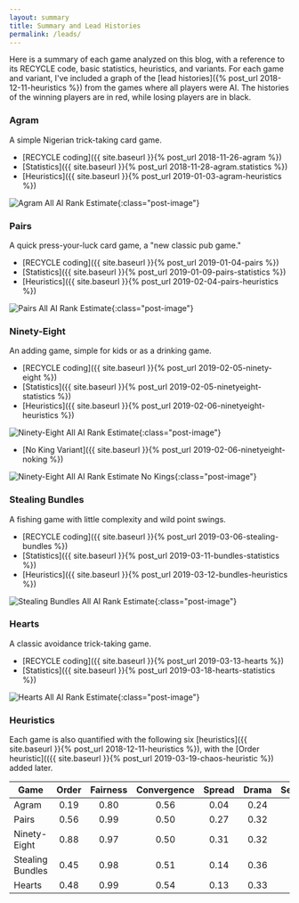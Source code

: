 ```yaml
---
layout: summary
title: Summary and Lead Histories
permalink: /leads/
---
```


Here is a summary of each game analyzed on this blog, with a reference to its RECYCLE
code, basic statistics, heuristics, and variants. For each game and variant, I've 
included a graph of the [lead histories]({% post_url 2018-12-11-heuristics %})
from the games where all players were AI. 
The histories of the winning players are in red, while losing players are in black.

### Agram

A simple Nigerian trick-taking card game.

* [RECYCLE coding]({{ site.baseurl }}{% post_url 2018-11-26-agram %})
* [Statistics]({{ site.baseurl }}{% post_url 2018-11-28-agram.statistics %})
* [Heuristics]({{ site.baseurl }}{% post_url 2019-01-03-agram-heuristics %})

![Agram All AI Rank Estimate]({{site.url}}{{site.baseurl}}/images/agram/allairankestimatewinnerbig.png){:class="post-image"}

### Pairs

A quick press-your-luck card game, a "new classic pub game."

* [RECYCLE coding]({{ site.baseurl }}{% post_url 2019-01-04-pairs %})
* [Statistics]({{ site.baseurl }}{% post_url 2019-01-09-pairs-statistics %})
* [Heuristics]({{ site.baseurl }}{% post_url 2019-02-04-pairs-heuristics %})

![Pairs All AI Rank Estimate]({{site.url}}{{site.baseurl}}/images/pairs/allairankestimatewinner.png){:class="post-image"}

### Ninety-Eight

An adding game, simple for kids or as a drinking game.

* [RECYCLE coding]({{ site.baseurl }}{% post_url 2019-02-05-ninety-eight %})
* [Statistics]({{ site.baseurl }}{% post_url 2019-02-05-ninetyeight-statistics %})
* [Heuristics]({{ site.baseurl }}{% post_url 2019-02-06-ninetyeight-heuristics %})

![Ninety-Eight All AI Rank Estimate]({{site.url}}{{site.baseurl}}/images/ninetyeight/allairankestimatewinner4p.png){:class="post-image"}

* [No King Variant]({{ site.baseurl }}{% post_url 2019-02-06-ninetyeight-noking %})

![Ninety-Eight All AI Rank Estimate No Kings]({{site.url}}{{site.baseurl}}/images/ninetyeight/allairankestimatenoking.png){:class="post-image"}

### Stealing Bundles

A fishing game with little complexity and wild point swings.

* [RECYCLE coding]({{ site.baseurl }}{% post_url 2019-03-06-stealing-bundles %})
* [Statistics]({{ site.baseurl }}{% post_url 2019-03-11-bundles-statistics %})
* [Heuristics]({{ site.baseurl }}{% post_url 2019-03-12-bundles-heuristics %})

![Stealing Bundles All AI Rank Estimate]({{site.url}}{{site.baseurl}}/images/stealingbundles/allairankestimatewinner4p.png){:class="post-image"}

### Hearts

A classic avoidance trick-taking game.

* [RECYCLE coding]({{ site.baseurl }}{% post_url 2019-03-13-hearts %})
* [Statistics]({{ site.baseurl }}{% post_url 2019-03-18-hearts-statistics %})

![Hearts All AI Rank Estimate]({{site.url}}{{site.baseurl}}/images/hearts/allairankestimatewinner4p.png){:class="post-image"}

### Heuristics

Each game is also quantified with the following six 
[heuristics]({{ site.baseurl }}{% post_url 2018-12-11-heuristics %}), with the 
[Order heuristic](({{ site.baseurl }}{% post_url 2019-03-19-chaos-heuristic %}) added later.


|       Game       | Order | Fairness | Convergence | Spread | Drama | Security |
|------------------|:-----:|:--------:|:-----------:|:------:|:-----:|:--------:|
| Agram            |  0.19 |     0.80 |     0.56    |  0.04  |  0.24 | 0.46     |
| Pairs            |  0.56 |     0.99 |     0.50    |  0.27  |  0.32 | 0.51     |
| Ninety-Eight     |  0.88 |     0.97 |     0.50    |  0.31  |  0.32 | 0.87     |
| Stealing Bundles |  0.45 |     0.98 |     0.51    |  0.14  |  0.36 | 0.29     |
| Hearts           |  0.48 |     0.99 |     0.54    |  0.13  |  0.33 | 0.56     |
